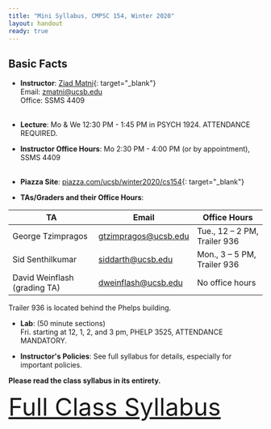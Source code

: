 ```yaml
---
title: "Mini Syllabus, CMPSC 154, Winter 2020"
layout: handout
ready: true
---
```


<div markdown="1">

Basic Facts
-----------

* **Instructor**:  [Ziad Matni](http://www.cs.ucsb.edu/~zmatni){: target="_blank"}<br/>
Email: <zmatni@ucsb.edu><br/>
Office: SSMS 4409<br/><br/>

* **Lecture**: Mo & We 12:30 PM - 1:45 PM in PSYCH 1924. ATTENDANCE REQUIRED.
* **Instructor Office Hours**: Mo 2:30 PM - 4:00 PM (or by appointment), SSMS 4409<br/><br/>

* **Piazza Site**: [piazza.com/ucsb/winter2020/cs154](https://www.piazza.com/ucsb/winter2020/cs154){: target="_blank"}<br/>
* **TAs/Graders and their Office Hours**:<br/>

| **TA** | **Email** | **Office Hours** |
|---|---|---|
|George Tzimpragos| gtzimpragos@ucsb.edu| Tue., 12 – 2 PM, Trailer 936|
|Sid Senthilkumar| siddarth@ucsb.edu| Mon., 3 – 5 PM, Trailer 936|
|David Weinflash (grading TA)| dweinflash@ucsb.edu| No office hours|

Trailer 936 is located behind the Phelps building.

* **Lab**: (50 minute sections)<br/>
Fri. starting at 12, 1, 2, and 3 pm, PHELP 3525, ATTENDANCE MANDATORY.<br/>

* **Instructor's Policies**: See full syllabus for details, especially for important policies.<br/>

<strong>Please read the class syllabus in its entirety.</strong><br/>

<font size="16">
<a href="http://cs.ucsb.edu/~zmatni/syllabi/CS154W20_syllabus.pdf" target="blank">Full Class Syllabus</a>
</font>

<p></p>

</div>
